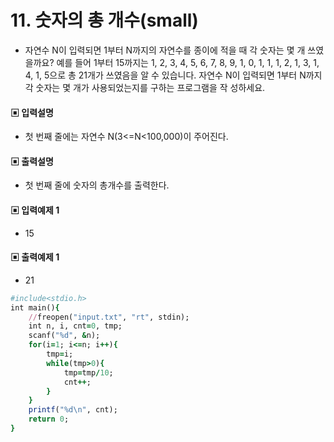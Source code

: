 # 11. 숫자의 총 개수(small)
* 자연수 N이 입력되면 1부터 N까지의 자연수를 종이에 적을 때 각 숫자는 몇 개 쓰였을까요?
예를 들어 1부터 15까지는 1, 2, 3, 4, 5, 6, 7, 8, 9, 1, 0, 1, 1, 1, 2, 1, 3, 1, 4, 1, 5으로
총 21개가 쓰였음을 알 수 있습니다.
자연수 N이 입력되면 1부터 N까지 각 숫자는 몇 개가 사용되었는지를 구하는 프로그램을 작
성하세요.
#### ▣ 입력설명
* 첫 번째 줄에는 자연수 N(3<=N<100,000)이 주어진다.
#### ▣ 출력설명
* 첫 번째 줄에 숫자의 총개수를 출력한다.
#### ▣ 입력예제 1
* 15
#### ▣ 출력예제 1
* 21


```ruby
#include<stdio.h>
int main(){
	//freopen("input.txt", "rt", stdin);
	int n, i, cnt=0, tmp;
	scanf("%d", &n);
	for(i=1; i<=n; i++){
		tmp=i;
		while(tmp>0){
			tmp=tmp/10;
			cnt++;
		}
	}
	printf("%d\n", cnt);
	return 0;
}
```